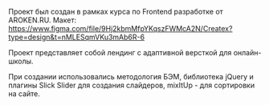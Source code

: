 Проект был создан в рамках курса по Frontend разработке от AROKEN.RU. Макет: https://www.figma.com/file/9Hj2kbmMfpYKqszFWMcA2N/Createx?type=design&t=nMLESqmVKu3mAb6R-6

Проект представляет собой лендинг с адаптивной версткой для онлайн-школы.

При создании использовались методология БЭМ, библиотека jQuery и плагины Slick Slider для создания слайдеров, mixItUp - для сортировки на сайте.
